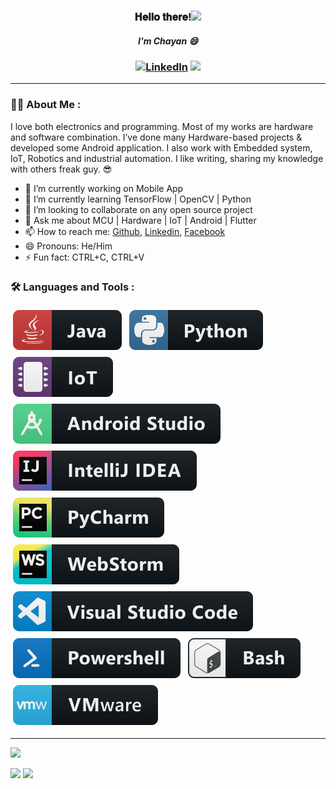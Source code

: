
<h3 align="center">𝐇𝐞𝐥𝐥𝐨 𝐭𝐡𝐞𝐫𝐞!<img src="https://raw.githubusercontent.com/MartinHeinz/MartinHeinz/master/wave.gif" width="30px">
<h5 align="center">I'm Chayan 😄 
<h3 align="center"><a href="https://www.linkedin.com/in/chayanforyou" target="_blank"><img src="https://img.shields.io/badge/LinkedIn-%230077B5.svg?&style=flat-square&logo=linkedin&logoColor=white" alt="LinkedIn"></a>
<a href="https://g.dev/chayanforyou" target="_blank"><img src="https://img.shields.io/static/v1?label=Android&message=Enthusiast&color=brightgreen" /></a>

---

### :man_technologist: About Me :
  
I love both electronics and programming. Most of my works are hardware and software combination. I’ve done many Hardware-based projects & developed some Android application. I also work with Embedded system, IoT, Robotics and industrial automation. I like writing, sharing my knowledge with others freak guy. 😎

- 🔭 I’m currently working on Mobile App
- 🌱 I’m currently learning TensorFlow | OpenCV | Python
- 👯 I’m looking to collaborate on any open source project <!-- - 🤔 I’m looking for help with -->
- 💬 Ask me about MCU | Hardware | IoT | Android | Flutter
- 📫 How to reach me: [Github](https://github.com/chayanforyou), [Linkedin](https://linkedin.com/in/chayanforyou), [Facebook](https://facebook.com/chayanforyou)
- 😄 Pronouns: He/Him
- ⚡ Fun fact: CTRL+C, CTRL+V
  
### :hammer_and_wrench: Languages and Tools :
  
<!-- For more icons please follow  https://github.com/MikeCodesDotNET/ColoredBadges -->
  
<a href="https://java.com"><img src="https://github.com/chayanforyou/chayanforyou/blob/main/assets/svg/dev/languages/java.svg" alt="java" style="margin:4px"/></a> <a href="https://python.org"><img src="https://github.com/chayanforyou/chayanforyou/blob/main/assets/svg/dev/languages/python.svg" alt="python" style="margin:4px"></a> <a href="https://wikipedia.org/wiki/Internet_of_things"><img src="https://github.com/chayanforyou/chayanforyou/blob/main/assets/svg/dev/misc/iot.svg" alt="mobile_development" style="margin:4px"></a> <a href="https://developer.android.com/studio"><img src="https://github.com/chayanforyou/chayanforyou/blob/main/assets/svg/dev/tools/android_studio.svg" alt="android_studio" style="margin:4px"></a> <a href="https://jetbrains.com/idea/download"><img src="https://github.com/chayanforyou/chayanforyou/blob/main/assets/svg/dev/tools/jetbrains_intellij.svg" alt="jetbrains_intellij" style="margin:4px"></a> <a href="https://jetbrains.com/pycharm"><img src="https://github.com/chayanforyou/chayanforyou/blob/main/assets/svg/dev/tools/jetbrains_pycharm.svg" alt="jetbrains_pycharm" style="margin:4px"></a> <a href="https://jetbrains.com/webstorm"><img src="https://github.com/chayanforyou/chayanforyou/blob/main/assets/svg/dev/tools/jetbrains_webstorm.svg" alt="jetbrains_webstorm" style="margin:4px"></a> <a href="https://code.visualstudio.com"><img src="https://github.com/chayanforyou/chayanforyou/blob/main/assets/svg/dev/tools/visualstudio_code.svg" alt="visualstudio_code" style="margin:4px"></a> <a href="https://docs.microsoft.com/en-us/powershell"><img src="https://github.com/chayanforyou/chayanforyou/blob/main/assets/svg/dev/tools/powershell.svg" alt="powershell" style="margin:4px"></a> <a href="https://gnu.org/software/bash"><img src="https://github.com/chayanforyou/chayanforyou/blob/main/assets/svg/dev/tools/bash.svg" alt="bash" style="margin:4px"></a> <a href="https://vmware.com"><img src="https://github.com/chayanforyou/chayanforyou/blob/main/assets/svg/dev/tools/vmware.svg" alt="bash" style="margin:4px"></a>

--- 
[![](http://github-profile-summary-cards.vercel.app/api/cards/profile-details?username=chayanforyou&theme=tokyonight)](https://github.com/vn7n24fzkq/github-profile-summary-cards)
  
[![](http://github-profile-summary-cards.vercel.app/api/cards/repos-per-language?username=chayanforyou&theme=tokyonight)](https://github.com/vn7n24fzkq/github-profile-summary-cards)
  [![](http://github-profile-summary-cards.vercel.app/api/cards/most-commit-language?username=chayanforyou&theme=tokyonight)](https://github.com/vn7n24fzkq/github-profile-summary-cards)

